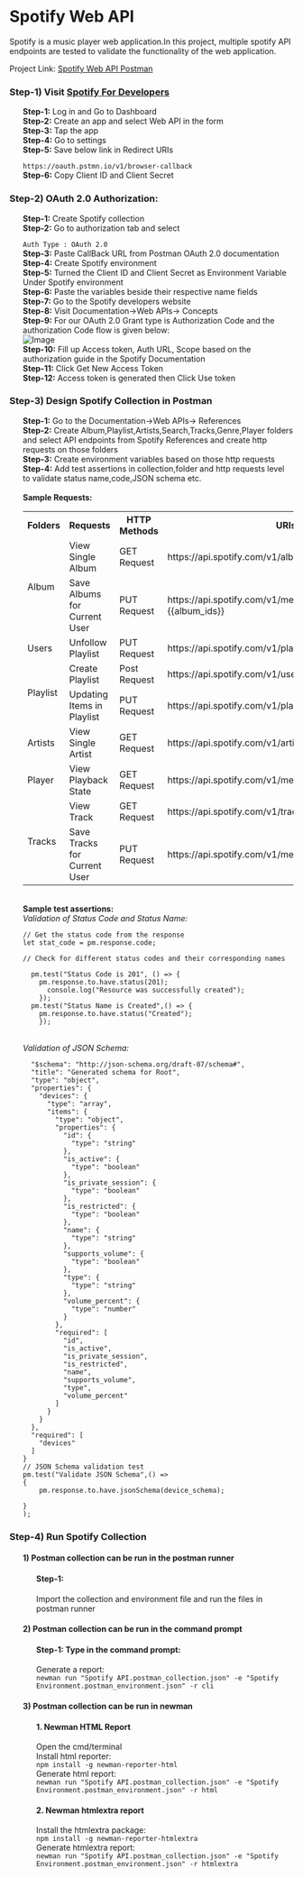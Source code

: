 # Spotify Web API
Spotify is a music player web application.In this project, multiple spotify API endpoints are tested to validate the functionality of the web application.
<br> 

Project Link: [Spotify Web API Postman](https://www.postman.com/nolakkapali/nolak-s-workspace/collection/xivurzl/spotify-api?action=share&creator=30401768 'Visit Postman')

### Step-1) Visit [Spotify For Developers](https://developer.spotify.com/)<br>
<ul>
<b>Step-1:</b> Log in and Go to Dashboard<br>
<b>Step-2:</b> Create an app and select Web API in the form<br>
<b>Step-3:</b> Tap the app<br>
<b>Step-4:</b> Go to settings<br>
<b>Step-5:</b> Save below link in Redirect URIs

`https://oauth.pstmn.io/v1/browser-callback` <br>
<b>Step-6:</b> Copy Client ID and Client Secret</ul>

### Step-2) OAuth 2.0 Authorization:
<ol>
<b>Step-1:</b> Create Spotify collection<br> 
<b>Step-2:</b> Go to authorization tab and select 

`Auth Type : OAuth 2.0`<br> 
<b>Step-3:</b> Paste CallBack URL from Postman OAuth 2.0 documentation<br> 
<b>Step-4:</b> Create Spotify environment<br> 
<b>Step-5:</b> Turned the Client ID and Client Secret as Environment Variable Under Spotify environment<br> 
<b>Step-6:</b> Paste the variables beside their respective name fields<br> 
<b>Step-7:</b> Go to the Spotify developers website<br> 
<b>Step-8:</b> Visit Documentation->Web APIs-> Concepts<br> 
<b>Step-9:</b> For our OAuth 2.0 Grant type is Authorization Code and the authorization Code flow is given below:<br> 
![Image](https://github.com/user-attachments/assets/7a76239e-d410-44ee-9247-cdf02251200f)<br> 
<b>Step-10:</b> Fill up Access token, Auth URL, Scope based on the authorization guide in the Spotify Documentation<br> 
<b>Step-11:</b> Click Get New Access Token<br> 
<b>Step-12:</b> Access token is generated then Click Use token </ol>

### Step-3) Design Spotify Collection in Postman
<ol><b>Step-1:</b> Go to the Documentation->Web APIs-> References<br>
<b>Step-2:</b> Create Album,Playlist,Artists,Search,Tracks,Genre,Player folders and select API endpoints from Spotify References and create http requests on those folders<br>
<b>Step-3:</b> Create environment variables based on those http requests<br>
<b>Step-4:</b> Add test assertions in collection,folder and http requests level to validate status name,code,JSON schema etc.<br><br>
<b>Sample Requests:</b><br>
<table>
<th>Folders</th>
<th>Requests</th>
<th>HTTP Methods</th>
<th>URIs</th>
<tr>
<td rowspan ="2">Album</td>
<td>View Single Album</td>
<td>GET Request</td>
<td>https://api.spotify.com/v1/albums/:id?market=ES</td>
</tr>

<tr>
<td>Save Albums for Current User</td>
<td> PUT Request</td>
<td>https://api.spotify.com/v1/me/albums?ids={{album_ids}}</td>
</tr>

<tr>
<td rowspan ="1">Users</td>
<td>Unfollow Playlist</td>
<td> PUT Request</td>
<td> https://api.spotify.com/v1/playlists/:playlist_id/followers</td>
</tr>

<tr>
<td rowspan ="2">Playlist</td>
<td>Create Playlist</td>
<td> Post Request</td>
<td>https://api.spotify.com/v1/users/:user_id/playlists</td>
</tr>

<tr>
<td>Updating Items in Playlist</td>
<td> PUT Request</td>
<td>https://api.spotify.com/v1/playlists/:playlist_id/tracks</td>
</tr>

<tr>
<td rowspan ="1">Artists</td>
<td>View Single Artist</td>
<td>GET Request</td>
<td>https://api.spotify.com/v1/artists/:id</td>
</tr>
<tr>
<tr>
<td rowspan ="1">Player</td>
<td>View Playback State</td>
<td>GET Request</td>
<td>https://api.spotify.com/v1/me/player?market=CA</td>
</tr>
<tr>
<td rowspan ="2">Tracks</td>
<td>View Track</td>
<td>GET Request</td>
<td>https://api.spotify.com/v1/tracks/:id?ES=CA</td>
</tr>
<tr>
<td>Save Tracks for Current User</td>
<td>PUT Request</td>
<td>https://api.spotify.com/v1/me/tracks</td>
</tr>
</table><br>
<b>Sample test assertions:</b><br><i>Validation of Status Code and Status Name:</i> <br>

```
// Get the status code from the response
let stat_code = pm.response.code;

// Check for different status codes and their corresponding names

  pm.test("Status Code is 201", () => {
    pm.response.to.have.status(201);
      console.log("Resource was successfully created");
    });
  pm.test("Status Name is Created",() => {
    pm.response.to.have.status("Created");
    }); 

```
<br>
<i>Validation of JSON Schema:</i>

```let device_schema={
  "$schema": "http://json-schema.org/draft-07/schema#",
  "title": "Generated schema for Root",
  "type": "object",
  "properties": {
    "devices": {
      "type": "array",
      "items": {
        "type": "object",
        "properties": {
          "id": {
            "type": "string"
          },
          "is_active": {
            "type": "boolean"
          },
          "is_private_session": {
            "type": "boolean"
          },
          "is_restricted": {
            "type": "boolean"
          },
          "name": {
            "type": "string"
          },
          "supports_volume": {
            "type": "boolean"
          },
          "type": {
            "type": "string"
          },
          "volume_percent": {
            "type": "number"
          }
        },
        "required": [
          "id",
          "is_active",
          "is_private_session",
          "is_restricted",
          "name",
          "supports_volume",
          "type",
          "volume_percent"
        ]
      }
    }
  },
  "required": [
    "devices"
  ]
}
// JSON Schema validation test
pm.test("Validate JSON Schema",() =>
{
    pm.response.to.have.jsonSchema(device_schema);
    
}
);
```
</li>
</ol>

###  Step-4) Run Spotify Collection 

<ol>

#### 1) Postman collection can be run in the postman runner
<ol>

#### Step-1:
Import the collection and environment file and run the files in postman runner<br>
</ol>

#### 2) Postman collection can be run in the command prompt
<ol> 

#### Step-1: Type in the command prompt:

Generate a report:<br>
`newman run "Spotify API.postman_collection.json" -e "Spotify Environment.postman_environment.json" -r cli`
</ol>

#### 3) Postman collection can be run in newman
<ol>

#### 1. Newman HTML Report<br>
Open the cmd/terminal<br>
Install html reporter:<br>
`npm install -g newman-reporter-html`<br>
Generate html report:<br>
`newman run "Spotify API.postman_collection.json" -e "Spotify Environment.postman_environment.json" -r html`
#### 2. Newman htmlextra report
Install the htmlextra package:<br>
```npm install -g newman-reporter-htmlextra```
<br>Generate htmlextra report:<br>
`newman run "Spotify API.postman_collection.json" -e "Spotify Environment.postman_environment.json" -r htmlextra`
</ol>
</ol>

